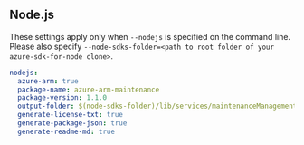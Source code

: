 ## Node.js

These settings apply only when `--nodejs` is specified on the command line.
Please also specify `--node-sdks-folder=<path to root folder of your azure-sdk-for-node clone>`.

``` yaml $(nodejs)
nodejs:
  azure-arm: true
  package-name: azure-arm-maintenance
  package-version: 1.1.0
  output-folder: $(node-sdks-folder)/lib/services/maintenanceManagement
  generate-license-txt: true
  generate-package-json: true
  generate-readme-md: true
```

